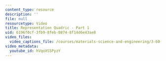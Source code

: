 ```yaml
---
content_type: resource
description: ''
file: null
resourcetype: Video
title: Representation Quadric - Part 1
uid: 6196f0cf-3fb9-8feb-0874-8f14d6e43ae8
video_files:
  video_captions_file: /courses/materials-science-and-engineering/3-60-symmetry-structure-and-tensor-properties-of-materials-fall-2005/video-lectures/representation-quadric-part-1/hVqoXS5PyzY.vtt
video_metadata:
  youtube_id: hVqoXS5PyzY
---
```

